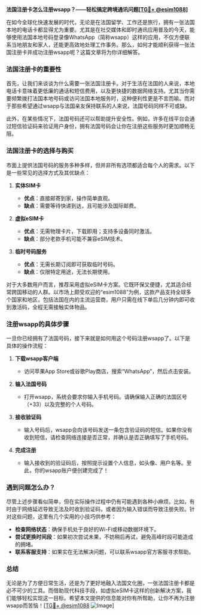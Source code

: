 **法国注册卡怎么注册wsapp？——轻松搞定跨境通讯问题[[TG💪+ @esim1088](https://t.me/s/esim1088)]**

在如今全球化快速发展的时代，无论是在法国留学、工作还是旅行，拥有一张法国本地的电话卡都显得尤为重要。尤其是在社交媒体和即时通讯应用普及的今天，能够使用法国本地号码登录像WhatsApp（简称wsapp）这样的应用，不仅方便联系当地朋友和家人，还能更高效地处理工作事务。那么，如何才能顺利获得一张法国注册卡并成功注册wsapp呢？这篇文章将为你详细解答。

### 法国注册卡的重要性

首先，让我们来谈谈为什么需要一张法国注册卡。对于生活在法国的人来说，本地电话卡意味着更低廉的通话和短信费用，以及更快捷的数据网络支持。尤其当你需要频繁拨打法国本地号码或访问法国本地服务时，这种便利性更是不言而喻。而对于那些希望通过wsapp与法国亲友保持联系的人来说，法国号码同样不可或缺。

此外，在某些情况下，法国号码还可以帮助提升安全性。例如，许多在线平台会通过短信验证码来验证用户身份，拥有法国号码会让你在注册这些服务时更加顺畅无阻。

### 法国注册卡的选择与购买

市面上提供法国号码的服务多种多样，但并非所有选项都适合每个人的需求。以下是一些常见的选择方式及其优缺点：

1. **实体SIM卡**
   - **优点**：直接邮寄到家，操作简单直观。
   - **缺点**：需要等待快递到达，且可能涉及国际邮费。

2. **虚拟eSIM卡**
   - **优点**：无需物理卡片，下载即用；支持多设备同时激活。
   - **缺点**：部分老款手机可能不兼容eSIM技术。

3. **临时号码服务**
   - **优点**：无需长期订阅即可获取临时号码。
   - **缺点**：仅限特定用途，无法长期使用。

对于大多数用户而言，推荐采用虚拟eSIM卡方案。它既环保又便捷，尤其适合经常跨国移动的人群。以市场上颇受欢迎的“esim1088”为例，这款产品支持全球多个国家和地区，包括法国在内的主流运营商，用户只需在线下单后几分钟内即可收到激活码，全程无需接触实体物品。

### 注册wsapp的具体步骤

一旦你已经拥有了法国号码，接下来就是如何用这个号码注册wsapp了。以下是具体的操作流程：

1. **下载wsapp客户端**
   - 访问苹果App Store或谷歌Play商店，搜索“WhatsApp”，然后点击安装。

2. **输入法国号码**
   - 打开wsapp，系统会要求你输入手机号码。请确保输入正确的法国区号（+33）以及完整的个人号码。

3. **接收验证码**
   - 输入号码后，wsapp会向该号码发送一条包含验证码的短信。如果你没有收到短信，请检查网络连接是否正常，并确认是否正确填写了手机号码。

4. **完成注册**
   - 输入接收到的验证码后，按照提示设置个人信息，如头像、用户名等。至此，你的wsapp账户便创建完成了！

### 遇到问题怎么办？

尽管上述步骤看似简单，但在实际操作过程中仍有可能遇到各种小麻烦。比如，有时由于网络延迟导致无法及时收到验证码，或者因为输入错误而导致注册失败。针对这些问题，这里有几个实用的小技巧供参考：

- **检查网络状态**：确保手机处于良好的Wi-Fi或移动数据环境下。
- **尝试更换时间段**：如果初次尝试未果，不妨稍后再试，避免高峰时段可能造成的拥堵。
- **联系客服支持**：如果实在无法解决问题，可以联系wsapp官方客服寻求帮助。

### 总结

无论是为了方便日常生活，还是为了更好地融入法国文化圈，一张法国注册卡都是必不可少的工具。而借助现代科技手段，如虚拟eSIM卡这样的创新解决方案，我们能够轻松实现这一目标。希望本文提供的信息能对你有所帮助，让你不再为注册wsapp而苦恼！[[TG💪+ @esim1088](https://t.me/s/esim1088) ![Image](https://i.postimg.cc/4NQfJmqS/Snipaste-2025-05-13-00-14-12.png)]